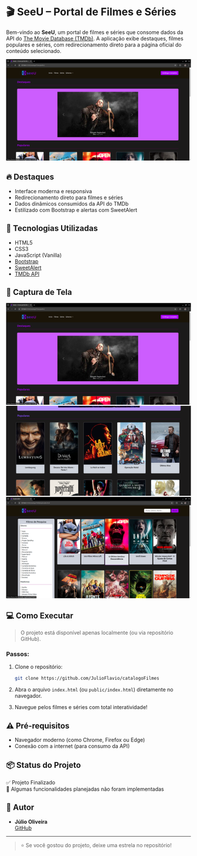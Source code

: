 
# 🎬 SeeU – Portal de Filmes e Séries

Bem-vindo ao **SeeU**, um portal de filmes e séries que consome dados da API do [The Movie Database (TMDb)](https://www.themoviedb.org/). A aplicação exibe destaques, filmes populares e séries, com redirecionamento direto para a página oficial do conteúdo selecionado.

![SeeU Screenshot](assets/images/telaInicial.png)

## 🔥 Destaques

- Interface moderna e responsiva
- Redirecionamento direto para filmes e séries
- Dados dinâmicos consumidos da API do TMDb
- Estilizado com Bootstrap e alertas com SweetAlert

## 🚀 Tecnologias Utilizadas

- HTML5
- CSS3
- JavaScript (Vanilla)
- [Bootstrap](https://getbootstrap.com/)
- [SweetAlert](https://sweetalert2.github.io/)
- [TMDb API](https://www.themoviedb.org/documentation/api)

## 📸 Captura de Tela

![Preview do projeto](assets/images/telaInicial.png)
![Preview do projeto](assets/images/home2.png)
![Preview do projeto](assets/images/explorar.png)

## 💻 Como Executar

> O projeto está disponível apenas localmente (ou via repositório GitHub).

### Passos:

1. Clone o repositório:
   ```bash
   git clone https://github.com/JulioFlavio/catalogoFilmes
   ```

2. Abra o arquivo `index.html` (ou `public/index.html`) diretamente no navegador.

3. Navegue pelos filmes e séries com total interatividade!

## ⚠️ Pré-requisitos

- Navegador moderno (como Chrome, Firefox ou Edge)
- Conexão com a internet (para consumo da API)

## 📦 Status do Projeto

✅ Projeto Finalizado  
🔧 Algumas funcionalidades planejadas não foram implementadas

## 👤 Autor

- **Júlio Oliveira**  
[GitHub](https://github.com/JulioFlavio)

---

> ⭐ Se você gostou do projeto, deixe uma estrela no repositório!
